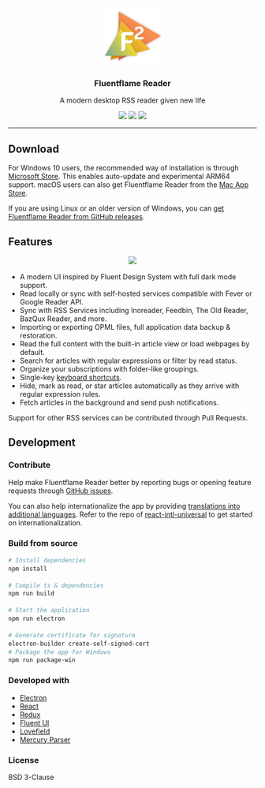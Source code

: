 <p align="center">
  <img width="120" height="120" src="https://github.com/FluentFlame/fluentflame-reader/raw/master/build/icons/256x256.png">
</p>
<h3 align="center">Fluentflame Reader</h3>
<p align="center">A modern desktop RSS reader given new life</p>
<p align="center">
  <img src="https://img.shields.io/github/v/release/yang991178/fluent-reader?label=version" />
  <img src="https://img.shields.io/github/downloads/yang991178/fluent-reader/total" />
  <img src="https://github.com/yang991178/fluent-reader/workflows/CI%2FCD%20Release/badge.svg" />
</p>
<hr />

## Download

For Windows 10 users, the recommended way of installation is through [Microsoft Store](https://www.microsoft.com/store/apps/9P71FC94LRH8?cid=github). 
This enables auto-update and experimental ARM64 support. 
macOS users can also get Fluentflame Reader from the [Mac App Store](https://apps.apple.com/app/id1520907427).

If you are using Linux or an older version of Windows, you can [get Fluentflame Reader from GitHub releases](https://github.com/FluentFlame/fluentflame-reader/releases).

## Features

<p align="center">
  <img src="https://github.com/FluentFlame/fluentflame-reader/raw/master/docs/imgs/screenshot.jpg">
</p>

- A modern UI inspired by Fluent Design System with full dark mode support.
- Read locally or sync with self-hosted services compatible with Fever or Google Reader API.
- Sync with RSS Services including Inoreader, Feedbin, The Old Reader, BazQux Reader, and more.
- Importing or exporting OPML files, full application data backup & restoration.
- Read the full content with the built-in article view or load webpages by default.
- Search for articles with regular expressions or filter by read status.
- Organize your subscriptions with folder-like groupings.
- Single-key [keyboard shortcuts](https://github.com/yang991178/fluent-reader/wiki/Support#keyboard-shortcuts).
- Hide, mark as read, or star articles automatically as they arrive with regular expression rules.
- Fetch articles in the background and send push notifications.

Support for other RSS services can be contributed through Pull Requests.

## Development

### Contribute

Help make Fluentflame Reader better by reporting bugs or opening feature requests through [GitHub issues](https://github.com/FluentFlame/fluentflame-reader/issues). 

You can also help internationalize the app by providing [translations into additional languages](https://github.com/FluentFlame/fluentflame-reader/tree/master/src/scripts/i18n). 
Refer to the repo of [react-intl-universal](https://github.com/alibaba/react-intl-universal) to get started on internationalization. 

### Build from source
```bash
# Install dependencies
npm install

# Compile ts & dependencies
npm run build

# Start the application
npm run electron

# Generate certificate for signature
electron-builder create-self-signed-cert
# Package the app for Windows
npm run package-win

```

### Developed with

- [Electron](https://github.com/electron/electron)
- [React](https://github.com/facebook/react)
- [Redux](https://github.com/reduxjs/redux)
- [Fluent UI](https://github.com/microsoft/fluentui)
- [Lovefield](https://github.com/google/lovefield)
- [Mercury Parser](https://github.com/postlight/mercury-parser)

### License

BSD 3-Clause
